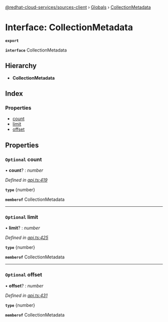 [@redhat-cloud-services/sources-client](../README.md) › [Globals](../globals.md) › [CollectionMetadata](collectionmetadata.md)

# Interface: CollectionMetadata

**`export`** 

**`interface`** CollectionMetadata

## Hierarchy

* **CollectionMetadata**

## Index

### Properties

* [count](collectionmetadata.md#optional-count)
* [limit](collectionmetadata.md#optional-limit)
* [offset](collectionmetadata.md#optional-offset)

## Properties

### `Optional` count

• **count**? : *number*

*Defined in [api.ts:419](https://github.com/RedHatInsights/javascript-clients/blob/master/packages/sources/api.ts#L419)*

**`type`** {number}

**`memberof`** CollectionMetadata

___

### `Optional` limit

• **limit**? : *number*

*Defined in [api.ts:425](https://github.com/RedHatInsights/javascript-clients/blob/master/packages/sources/api.ts#L425)*

**`type`** {number}

**`memberof`** CollectionMetadata

___

### `Optional` offset

• **offset**? : *number*

*Defined in [api.ts:431](https://github.com/RedHatInsights/javascript-clients/blob/master/packages/sources/api.ts#L431)*

**`type`** {number}

**`memberof`** CollectionMetadata
